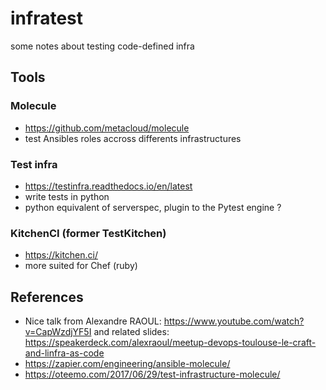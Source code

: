 # infratest
some notes about testing code-defined infra

## Tools
### Molecule
- https://github.com/metacloud/molecule
- test Ansibles roles accross differents infrastructures

### Test infra
- https://testinfra.readthedocs.io/en/latest
- write tests in python
- python equivalent of serverspec, plugin to the Pytest engine ?

### KitchenCI (former TestKitchen)
- https://kitchen.ci/
- more suited for Chef (ruby)

## References
- Nice talk from Alexandre RAOUL:
https://www.youtube.com/watch?v=CapWzdjYF5I and related slides: https://speakerdeck.com/alexraoul/meetup-devops-toulouse-le-craft-and-linfra-as-code
- https://zapier.com/engineering/ansible-molecule/
- https://oteemo.com/2017/06/29/test-infrastructure-molecule/
